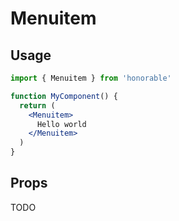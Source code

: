 # Menuitem

## Usage

```jsx
import { Menuitem } from 'honorable'

function MyComponent() {
  return (
    <Menuitem>
      Hello world
    </Menuitem>
  )
}
```

## Props

TODO
